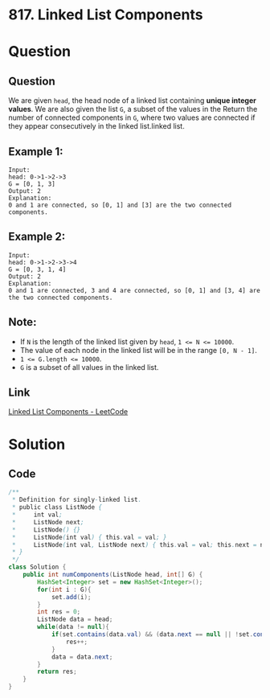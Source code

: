 # 817. Linked List Components

# Question

## Question

We are given `head`, the head node of a linked list containing **unique integer values**. We are also given the list `G`, a subset of the values in the Return the number of connected components in `G`, where two values are connected if they appear consecutively in the linked list.linked list.

## **Example 1:**

```
Input:
head: 0->1->2->3
G = [0, 1, 3]
Output: 2
Explanation:
0 and 1 are connected, so [0, 1] and [3] are the two connected components.

```

## **Example 2:**

```
Input:
head: 0->1->2->3->4
G = [0, 3, 1, 4]
Output: 2
Explanation:
0 and 1 are connected, 3 and 4 are connected, so [0, 1] and [3, 4] are the two connected components.

```

## **Note:**

- If `N` is the length of the linked list given by `head`, `1 <= N <= 10000`.
- The value of each node in the linked list will be in the range `[0, N - 1]`.
- `1 <= G.length <= 10000`.
- `G` is a subset of all values in the linked list.

## Link

[Linked List Components - LeetCode](https://leetcode.com/problems/linked-list-components/)

# Solution

## Code

```java
/**
 * Definition for singly-linked list.
 * public class ListNode {
 *     int val;
 *     ListNode next;
 *     ListNode() {}
 *     ListNode(int val) { this.val = val; }
 *     ListNode(int val, ListNode next) { this.val = val; this.next = next; }
 * }
 */
class Solution {
    public int numComponents(ListNode head, int[] G) {
        HashSet<Integer> set = new HashSet<Integer>();
        for(int i : G){
            set.add(i);
        }
        int res = 0;
        ListNode data = head;
        while(data != null){
            if(set.contains(data.val) && (data.next == null || !set.contains(data.next.val))){
                res++;
            }
            data = data.next;
        }
        return res;
    }
}
```
